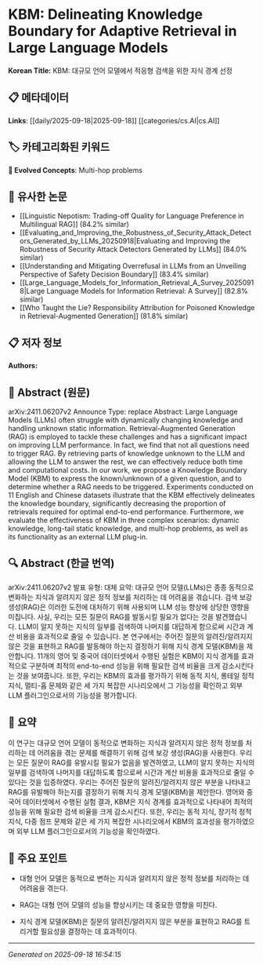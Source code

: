 
# KBM: Delineating Knowledge Boundary for Adaptive Retrieval in Large Language Models

**Korean Title:** KBM: 대규모 언어 모델에서 적응형 검색을 위한 지식 경계 선정

## 📋 메타데이터

**Links**: [[daily/2025-09-18|2025-09-18]] [[categories/cs.AI|cs.AI]]

## 🏷️ 카테고리화된 키워드
**🚀 Evolved Concepts**: Multi-hop problems

## 🔗 유사한 논문
- [[Linguistic Nepotism: Trading-off Quality for Language Preference in Multilingual RAG]] (84.2% similar)
- [[Evaluating_and_Improving_the_Robustness_of_Security_Attack_Detectors_Generated_by_LLMs_20250918|Evaluating and Improving the Robustness of Security Attack Detectors Generated by LLMs]] (84.0% similar)
- [[Understanding and Mitigating Overrefusal in LLMs from an Unveiling Perspective of Safety Decision Boundary]] (83.4% similar)
- [[Large_Language_Models_for_Information_Retrieval_A_Survey_20250918|Large Language Models for Information Retrieval: A Survey]] (82.8% similar)
- [[Who Taught the Lie? Responsibility Attribution for Poisoned Knowledge in Retrieval-Augmented Generation]] (81.8% similar)

## 📋 저자 정보

**Authors:** 

## 📄 Abstract (원문)

arXiv:2411.06207v2 Announce Type: replace 
Abstract: Large Language Models (LLMs) often struggle with dynamically changing knowledge and handling unknown static information. Retrieval-Augmented Generation (RAG) is employed to tackle these challenges and has a significant impact on improving LLM performance. In fact, we find that not all questions need to trigger RAG. By retrieving parts of knowledge unknown to the LLM and allowing the LLM to answer the rest, we can effectively reduce both time and computational costs. In our work, we propose a Knowledge Boundary Model (KBM) to express the known/unknown of a given question, and to determine whether a RAG needs to be triggered. Experiments conducted on 11 English and Chinese datasets illustrate that the KBM effectively delineates the knowledge boundary, significantly decreasing the proportion of retrievals required for optimal end-to-end performance. Furthermore, we evaluate the effectiveness of KBM in three complex scenarios: dynamic knowledge, long-tail static knowledge, and multi-hop problems, as well as its functionality as an external LLM plug-in.

## 🔍 Abstract (한글 번역)

arXiv:2411.06207v2 발표 유형: 대체
요약: 대규모 언어 모델(LLMs)은 종종 동적으로 변화하는 지식과 알려지지 않은 정적 정보를 처리하는 데 어려움을 겪습니다. 검색 보강 생성(RAG)은 이러한 도전에 대처하기 위해 사용되며 LLM 성능 향상에 상당한 영향을 미칩니다. 사실, 우리는 모든 질문이 RAG를 발동시킬 필요가 없다는 것을 발견했습니다. LLM이 알지 못하는 지식의 일부를 검색하여 나머지를 대답하게 함으로써 시간과 계산 비용을 효과적으로 줄일 수 있습니다. 본 연구에서는 주어진 질문의 알려진/알려지지 않은 것을 표현하고 RAG를 발동해야 하는지 결정하기 위해 지식 경계 모델(KBM)을 제안합니다. 11개의 영어 및 중국어 데이터셋에서 수행된 실험은 KBM이 지식 경계를 효과적으로 구분하며 최적의 end-to-end 성능을 위해 필요한 검색 비율을 크게 감소시킨다는 것을 보여줍니다. 또한, 우리는 KBM의 효과를 평가하기 위해 동적 지식, 롱테일 정적 지식, 멀티-홉 문제와 같은 세 가지 복잡한 시나리오에서 그 기능성을 확인하고 외부 LLM 플러그인으로서의 기능성을 평가합니다.

## 📝 요약

이 연구는 대규모 언어 모델이 동적으로 변화하는 지식과 알려지지 않은 정적 정보를 처리하는 데 어려움을 겪는 문제를 해결하기 위해 검색 보강 생성(RAG)을 사용한다. 우리는 모든 질문이 RAG를 유발시킬 필요가 없음을 발견하였고, LLM이 알지 못하는 지식의 일부를 검색하여 나머지를 대답하도록 함으로써 시간과 계산 비용을 효과적으로 줄일 수 있다는 것을 입증하였다. 우리는 주어진 질문의 알려진/알려지지 않은 부분을 나타내고 RAG를 유발해야 하는지를 결정하기 위해 지식 경계 모델(KBM)을 제안한다. 영어와 중국어 데이터셋에서 수행된 실험 결과, KBM은 지식 경계를 효과적으로 나타내어 최적의 성능을 위해 필요한 검색 비율을 크게 감소시킨다. 또한, 우리는 동적 지식, 장기적 정적 지식, 다중 점프 문제와 같은 세 가지 복잡한 시나리오에서 KBM의 효과성을 평가하였으며 외부 LLM 플러그인으로서의 기능성을 확인하였다.

## 🎯 주요 포인트

- 대형 언어 모델은 동적으로 변하는 지식과 알려지지 않은 정적 정보를 처리하는 데 어려움을 겪는다.

- RAG는 대형 언어 모델의 성능을 향상시키는 데 중요한 영향을 미친다.

- 지식 경계 모델(KBM)은 질문의 알려진/알려지지 않은 부분을 표현하고 RAG를 트리거할 필요성을 결정하는 데 효과적이다.

---

*Generated on 2025-09-18 16:54:15*